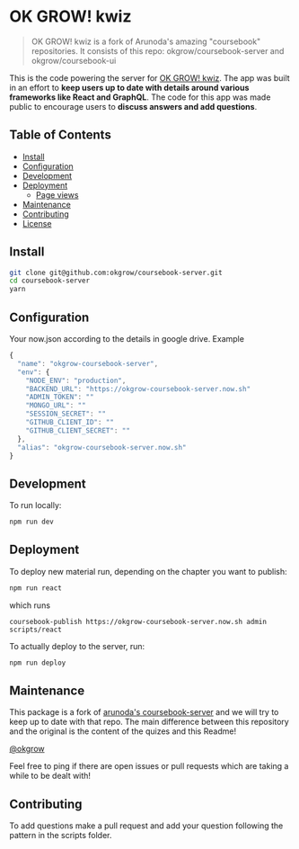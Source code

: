 # OK GROW! kwiz

> OK GROW! kwiz is a fork of Arunoda's amazing "coursebook" repositories. It consists of this repo: okgrow/coursebook-server and okgrow/coursebook-ui

This is the code powering the server for [OK GROW! kwiz](https://okgrow-coursebook-ui.now.sh/). The app was built in an effort to **keep users up to date with details around various frameworks like React and GraphQL**. The code for this app was made public to encourage users to **discuss answers and add questions**.


## Table of Contents

- [Install](#install)
- [Configuration](#configuration)
- [Development](#development)
- [Deployment](#deployment)
	- [Page views](#page-views)
- [Maintenance](#maintenance)
- [Contributing](#contributing)
- [License](#license)

## Install

```sh
git clone git@github.com:okgrow/coursebook-server.git
cd coursebook-server
yarn
```

## Configuration
Your now.json according to the details in google drive. Example

```javascript
{
  "name": "okgrow-coursebook-server",
  "env": {
    "NODE_ENV": "production",
    "BACKEND_URL": "https://okgrow-coursebook-server.now.sh"
    "ADMIN_TOKEN": ""
    "MONGO_URL": ""
    "SESSION_SECRET": ""
    "GITHUB_CLIENT_ID": ""
    "GITHUB_CLIENT_SECRET": ""
  },
  "alias": "okgrow-coursebook-server.now.sh"
}
```


## Development

To run locally:
```sh
npm run dev
```

## Deployment

To deploy new material run, depending on the chapter you want to publish:
```sh
npm run react
```
which runs
```
coursebook-publish https://okgrow-coursebook-server.now.sh admin scripts/react
```


To actually deploy to the server, run:
```sh
npm run deploy
```

## Maintenance

This package is a fork of [arunoda's coursebook-server](https://github.com/arunoda/coursebook-server) and we will try to keep up to date with that repo. The main difference between this repository and the original is the content of the quizes and this Readme!

[@okgrow](https://github.com/okgrow)

Feel free to ping if there are open issues or pull requests which are taking a while to be dealt with!

## Contributing

To add questions make a pull request and add your question following the pattern in the scripts folder.
